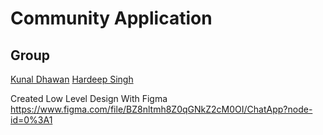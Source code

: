 # Community Application

## Group
[Kunal Dhawan](https://github.com/kunal-93)
[Hardeep Singh](https://github.com/HardeepSiyan)

Created Low Level Design With Figma
https://www.figma.com/file/BZ8nltmh8Z0qGNkZ2cM0OI/ChatApp?node-id=0%3A1